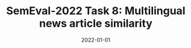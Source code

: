 ---
title: "SemEval-2022 Task 8: Multilingual news article similarity"
collection: publications
date: 2022-01-01
year: 2022
venue: 'International Workshop on Semantic Evaluation (NAACL)'
paperurl: 'https://aclanthology.org/2022.semeval-1.155/'
resourceurl: 'https://zenodo.org/record/6507872'
resourceslug: data
authors: 'Xi Chen, A. Zeynali, Ch.Q. Camargo, F. Flöck, D. Gaffey, P.A. Grabowicz, S. Hale, D. Jurgens, and M. Samory'
---